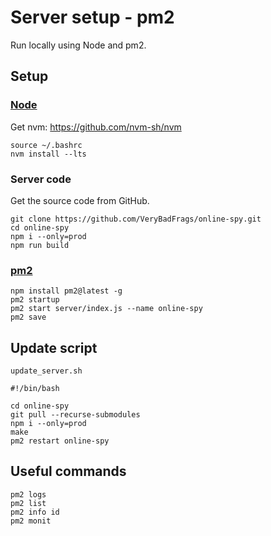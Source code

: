 # Server setup - pm2

Run locally using Node and pm2.

## Setup

### [Node](https://nodejs.org/)

Get nvm: https://github.com/nvm-sh/nvm

```shell
source ~/.bashrc
nvm install --lts
```

### Server code

Get the source code from GitHub.

```shell
git clone https://github.com/VeryBadFrags/online-spy.git
cd online-spy
npm i --only=prod
npm run build
```

### [pm2](https://www.npmjs.com/package/pm2)

```shell
npm install pm2@latest -g
pm2 startup
pm2 start server/index.js --name online-spy
pm2 save
```

## Update script

`update_server.sh`
```shell
#!/bin/bash

cd online-spy
git pull --recurse-submodules
npm i --only=prod
make
pm2 restart online-spy
```

## Useful commands

```shell
pm2 logs
pm2 list
pm2 info id
pm2 monit
```
